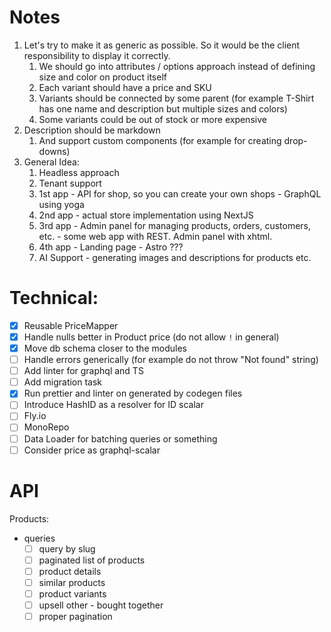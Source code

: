 # Notes

1. Let's try to make it as generic as possible. So it would be the client responsibility to display it correctly.
   1. We should go into attributes / options approach instead of defining size and color on product itself
   2. Each variant should have a price and SKU
   3. Variants should be connected by some parent (for example T-Shirt has one name and description but multiple sizes
      and colors)
   4. Some variants could be out of stock or more expensive
2. Description should be markdown
   1. And support custom components (for example for creating drop-downs)
3. General Idea:
   1. Headless approach
   2. Tenant support
   3. 1st app - API for shop, so you can create your own shops - GraphQL using yoga
   4. 2nd app - actual store implementation using NextJS
   5. 3rd app - Admin panel for managing products, orders, customers, etc. - some web app with REST. Admin panel with xhtml.
   6. 4th app - Landing page - Astro ???
   7. AI Support - generating images and descriptions for products etc.

# Technical:

- [x] Reusable PriceMapper
- [x] Handle nulls better in Product price (do not allow `!` in general)
- [x] Move db schema closer to the modules
- [ ] Handle errors generically (for example do not throw "Not found" string)
- [ ] Add linter for graphql and TS
- [ ] Add migration task
- [x] Run prettier and linter on generated by codegen files
- [ ] Introduce HashID as a resolver for ID scalar
- [ ] Fly.io
- [ ] MonoRepo
- [ ] Data Loader for batching queries or something
- [ ] Consider price as graphql-scalar

# API

Products:

- queries
  - [ ] query by slug
  - [ ] paginated list of products
  - [ ] product details
  - [ ] similar products
  - [ ] product variants
  - [ ] upsell other - bought together
  - [ ] proper pagination

